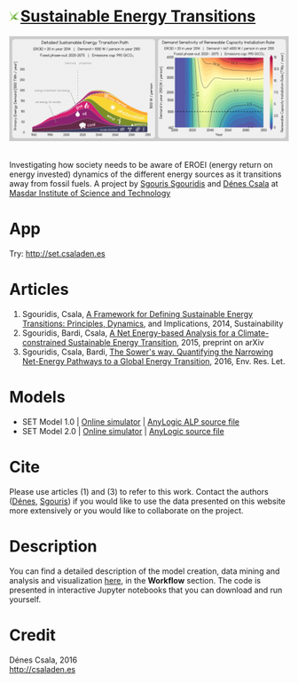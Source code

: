 
<img src="favicon.png" alt="favicon" style="height:20px;width:20px"/>[Sustainable Energy Transitions](http://set.csaladen.es/)
===
[![Sustainable Energy Transitions](twitter/twitter.gif "Sustainable Energy Transitions")](http://set.csaladen.es/)  

Investigating how society needs to be aware of EROEI (energy return on energy invested) dynamics of the different energy sources as it transitions away from fossil fuels.  A project by [Sgouris Sgouridis](http://www.ssgouridis.org/) and [Dénes Csala](http://www.csaladen.es/) at [Masdar Institute of Science and Technology](http://www.masdar.ac.ae/)

# App
Try: http://set.csaladen.es

# Articles
1. Sgouridis, Csala, [A Framework for Defining Sustainable Energy Transitions: Principles, Dynamics](http://www.mdpi.com/2071-1050/6/5/2601), and Implications, 2014, Sustainability
2. Sgouridis, Bardi, Csala, [A Net Energy-based Analysis for a Climate-constrained Sustainable Energy Transition](http://arxiv.org/abs/1503.06832), 2015, preprint on arXiv
3. Sgouridis, Csala, Bardi, [The Sower's way. Quantifying the Narrowing Net-Energy Pathways to a Global Energy Transition](http://iopscience.iop.org/article/10.1088/1748-9326/11/9/094009), 2016, Env. Res. Let.

# Models
- SET Model 1.0 | [Online simulator](http://set.csaladen.es/set.html) | [AnyLogic ALP source file](http://set.csaladen.es/models/set.zip)
- SET Model 2.0 | [Online simulator](http://set.csaladen.es/set2.html) | [AnyLogic source file](http://set.csaladen.es/models/set2.zip)

# Cite
Please use articles (1) and (3) to refer to this work. Contact the authors ([Dénes](d.csala@lancaster.ac.ae), [Sgouris](ssgouridis@masdar.ac.ae)) if you would like to use the data presented on this website more extensively or you would like to collaborate on the project.

# Description
You can find a detailed description of the model creation, data mining and analysis and visualization [here](http://set.csaladen.es/#&description), in the __Workflow__ section. The code is presented in interactive Jupyter notebooks that you can download and run yourself.

# Credit
Dénes Csala, 2016  
http://csaladen.es
